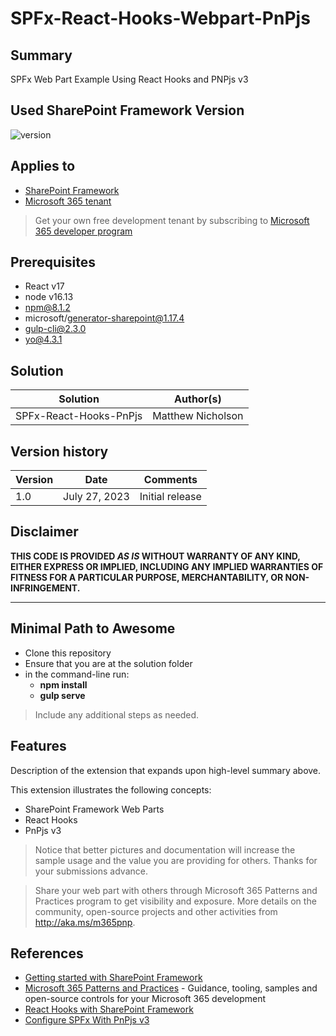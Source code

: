 #  SPFx-React-Hooks-Webpart-PnPjs

## Summary

SPFx Web Part Example Using React Hooks and PNPjs v3

## Used SharePoint Framework Version

![version](https://img.shields.io/badge/version-1.17.4-green.svg)

## Applies to

- [SharePoint Framework](https://aka.ms/spfx)
- [Microsoft 365 tenant](https://docs.microsoft.com/en-us/sharepoint/dev/spfx/set-up-your-developer-tenant)

> Get your own free development tenant by subscribing to [Microsoft 365 developer program](http://aka.ms/o365devprogram)

## Prerequisites
- React v17
- node v16.13
- npm@8.1.2
- microsoft/generator-sharepoint@1.17.4
- gulp-cli@2.3.0
- yo@4.3.1

## Solution

| Solution               | Author(s)                                               |
| ---------------------- | ------------------------------------------------------- |
| SPFx-React-Hooks-PnPjs | Matthew Nicholson                                       |

## Version history

| Version | Date             | Comments        |
| ------- | ---------------- | --------------- |
| 1.0     | July 27, 2023    | Initial release |

## Disclaimer

**THIS CODE IS PROVIDED _AS IS_ WITHOUT WARRANTY OF ANY KIND, EITHER EXPRESS OR IMPLIED, INCLUDING ANY IMPLIED WARRANTIES OF FITNESS FOR A PARTICULAR PURPOSE, MERCHANTABILITY, OR NON-INFRINGEMENT.**

---

## Minimal Path to Awesome

- Clone this repository
- Ensure that you are at the solution folder
- in the command-line run:
  - **npm install**
  - **gulp serve**

> Include any additional steps as needed.

## Features

Description of the extension that expands upon high-level summary above.

This extension illustrates the following concepts:

- SharePoint Framework Web Parts
- React Hooks
- PnPjs v3

> Notice that better pictures and documentation will increase the sample usage and the value you are providing for others. Thanks for your submissions advance.

> Share your web part with others through Microsoft 365 Patterns and Practices program to get visibility and exposure. More details on the community, open-source projects and other activities from http://aka.ms/m365pnp.

## References

- [Getting started with SharePoint Framework](https://docs.microsoft.com/en-us/sharepoint/dev/spfx/set-up-your-developer-tenant)
- [Microsoft 365 Patterns and Practices](https://aka.ms/m365pnp) - Guidance, tooling, samples and open-source controls for your Microsoft 365 development
- [React Hooks with SharePoint Framework](https://www.voitanos.io/blog/how-to-use-react-hooks-with-sharepoint-framework-spfx-projects)
- [Configure SPFx With PnPjs v3](https://learn.microsoft.com/en-us/sharepoint/dev/spfx/web-parts/guidance/use-sp-pnp-js-with-spfx-web-parts)
